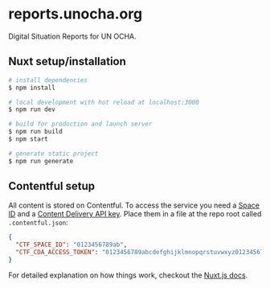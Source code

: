 # reports.unocha.org

Digital Situation Reports for UN OCHA.

## Nuxt setup/installation

``` bash
# install dependencies
$ npm install

# local development with hot reload at localhost:3000
$ npm run dev

# build for production and launch server
$ npm run build
$ npm start

# generate static project
$ npm run generate
```

## Contentful setup

All content is stored on Contentful. To access the service you need a [Space ID](https://www.contentful.com/developers/docs/concepts/multiple-environments/)  and a [Content Delivery API key](https://www.contentful.com/developers/docs/references/content-delivery-api/). Place them in a file at the repo root called `.contentful.json`:

```json
{
  "CTF_SPACE_ID": "0123456789ab",
  "CTF_CDA_ACCESS_TOKEN": "0123456789abcdefghijklmnopqrstuvwxyz0123456789abcdefghijklmnopqr"
}
```

For detailed explanation on how things work, checkout the [Nuxt.js docs](https://github.com/nuxt/nuxt.js).


